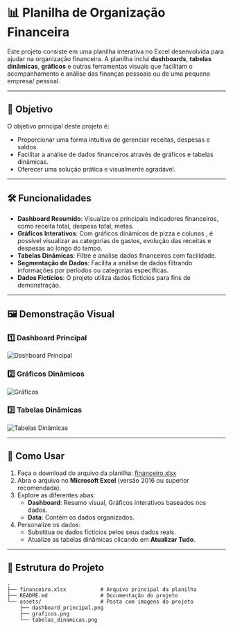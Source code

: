 # 📊 Planilha de Organização Financeira

Este projeto consiste em uma planilha interativa no Excel desenvolvida para ajudar na organização financeira. A planilha inclui **dashboards**, **tabelas dinâmicas**, **gráficos** e outras ferramentas visuais que facilitam o acompanhamento e análise das finanças pessoais ou de uma pequena empresa/ pessoal.

---

## 🎯 Objetivo

O objetivo principal deste projeto é:
- Proporcionar uma forma intuitiva de gerenciar receitas, despesas e saldos.
- Facilitar a análise de dados financeiros através de gráficos e tabelas dinâmicas.
- Oferecer uma solução prática e visualmente agradável.

---

## 🛠️ Funcionalidades

- **Dashboard Resumido**: Visualize os principais indicadores financeiros, como receita total, despesa total, metas.
- **Gráficos Interativos**: Com gráficos dinâmicos de pizza e colunas , é possível visualizar as categorias de gastos, evolução das receitas e despesas ao longo do tempo.
- **Tabelas Dinâmicas**: Filtre e analise dados financeiros com facilidade.
- **Segmentação de Dados**: Facilita a análise de dados filtrando informações por períodos ou categorias específicas.
- **Dados Fictícios**: O projeto utiliza dados fictícios para fins de demonstração.

---

## 🖼️ Demonstração Visual

### 1️⃣ Dashboard Principal
![Dashboard Principal](assets/dashboard_principal.png)

### 2️⃣ Gráficos Dinâmicos
![Gráficos](assets/graficos.png)

### 3️⃣ Tabelas Dinâmicas
![Tabelas Dinâmicas](assets/tabelas_dinamicas.png)


---

## 🚀 Como Usar

1. Faça o download do arquivo da planilha: [financeiro.xlsx](https://github.com/FabianaLimaDias/FinanceControlDashboard/blob/main/financeiro.xlsx)
2. Abra o arquivo no **Microsoft Excel** (versão 2016 ou superior recomendada).
3. Explore as diferentes abas:
   - **Dashboard**: Resumo visual,  Gráficos interativos baseados nos dados.
   - **Data**: Contém os dados organizados.
4. Personalize os dados:
   - Substitua os dados fictícios pelos seus dados reais.
   - Atualize as tabelas dinâmicas clicando em **Atualizar Tudo**.

---

## 📁 Estrutura do Projeto

```plaintext
.
├── financeiro.xlsx           # Arquivo principal da planilha
├── README.md                 # Documentação do projeto
└── assets/                   # Pasta com imagens do projeto
    ├── dashboard_principal.png
    ├── graficos.png
    └── tabelas_dinamicas.png
